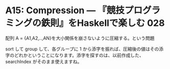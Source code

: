 # A15: Compression — 『競技プログラミングの鉄則』をHaskellで楽しむ 028

配列 A = {A1,A2,..,AN}を大小関係を崩さないように圧縮する。という問題

sort して group して、各グループに 1 から添字を振れば、圧縮後の値はその添字のどれかということになります。添字を探すのは、以前作成した、searchIndex がそのまま使えますね。
